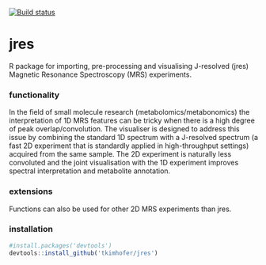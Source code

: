 [![Build status](https://ci.appveyor.com/api/projects/status/7po303l6lv4fd18a?svg=true)](https://ci.appveyor.com/project/tkimhofer/jres)

# jres

R package for importing, pre-processing and visualising J-resolved (jres) Magnetic Resonance Spectroscopy (MRS) experiments. 

### functionality 
In the field of small molecule research (metabolomics/metabonomics) the interpretation of 1D MRS features can be tricky when there is a high degree of peak overlap/convolution. The visualiser is designed to address this issue by combining the standard 1D spectrum with a J-resolved spectrum (a fast 2D experiment that is standardly applied in high-throughput settings) acquired from the same sample. The 2D experiment is naturally less convoluted and the joint visualisation with the 1D experiment improves spectral interpretation and metabolite annotation.

### extensions
Functions can also be used for other 2D MRS experiments than jres.

### installation
```R
#install.packages('devtools')
devtools::install_github('tkimhofer/jres')
```





